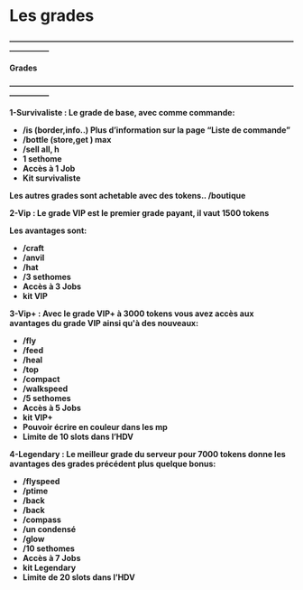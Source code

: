 # Les grades



**—————————————————————————————————————————**

**Grades**

**—————————————————————————————————————————**  


**1-Survivaliste : Le grade de base, avec comme commande:**  


* **/is \(border,info..\) Plus d’information sur la page “Liste de commande”**
* **/bottle \(store,get \) max**
* **/sell all, h**
* **1 sethome**
* **Accès à 1 Job**
* **Kit survivaliste**

**Les autres grades sont achetable avec des tokens.. /boutique**  


**2-Vip : Le grade VIP est le premier grade payant, il vaut 1500 tokens** 

**Les avantages sont:**  


* **/craft**
* **/anvil**
* **/hat**
* **/3 sethomes**
* **Accès à 3 Jobs**
* **kit VIP**

**3-Vip+ : Avec le grade VIP+ à 3000 tokens vous avez accès aux avantages du grade VIP ainsi qu'à des nouveaux:**  


* **/fly**
* **/feed**
* **/heal**
* **/top**
* **/compact**
* **/walkspeed**
* **/5 sethomes**
* **Accès à 5 Jobs**
* **kit VIP+**
* **Pouvoir écrire en couleur dans les mp**
* **Limite de 10 slots dans l’HDV**

**4-Legendary : Le meilleur grade du serveur pour 7000 tokens donne les avantages des grades précédent plus quelque bonus:**  


* **/flyspeed**
* **/ptime**
* **/back**
* **/back**
* **/compass**
* **/un condensé**
* **/glow**
* **/10 sethomes**
* **Accès à 7 Jobs**
* **kit Legendary**
* **Limite de 20 slots dans l’HDV**

